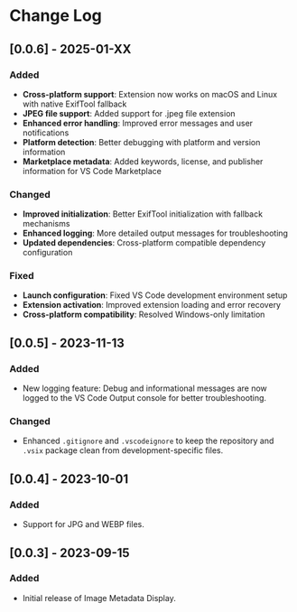 # Change Log

## [0.0.6] - 2025-01-XX

### Added
- **Cross-platform support**: Extension now works on macOS and Linux with native ExifTool fallback
- **JPEG file support**: Added support for .jpeg file extension
- **Enhanced error handling**: Improved error messages and user notifications
- **Platform detection**: Better debugging with platform and version information
- **Marketplace metadata**: Added keywords, license, and publisher information for VS Code Marketplace

### Changed
- **Improved initialization**: Better ExifTool initialization with fallback mechanisms
- **Enhanced logging**: More detailed output messages for troubleshooting
- **Updated dependencies**: Cross-platform compatible dependency configuration

### Fixed
- **Launch configuration**: Fixed VS Code development environment setup
- **Extension activation**: Improved extension loading and error recovery
- **Cross-platform compatibility**: Resolved Windows-only limitation

## [0.0.5] - 2023-11-13

### Added
- New logging feature: Debug and informational messages are now logged to the VS Code Output console for better troubleshooting.

### Changed
- Enhanced `.gitignore` and `.vscodeignore` to keep the repository and `.vsix` package clean from development-specific files.

## [0.0.4] - 2023-10-01

### Added
- Support for JPG and WEBP files.

## [0.0.3] - 2023-09-15

### Added
- Initial release of Image Metadata Display.